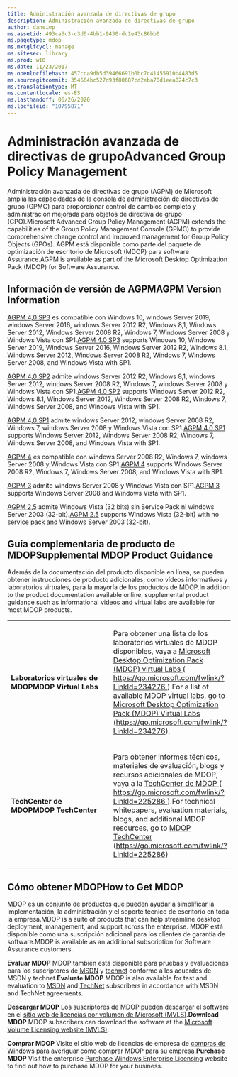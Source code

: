 ```yaml
---
title: Administración avanzada de directivas de grupo
description: Administración avanzada de directivas de grupo
author: dansimp
ms.assetid: 493ca3c3-c3d6-4bb1-9430-dc1e43c86bb0
ms.pagetype: mdop
ms.mktglfcycl: manage
ms.sitesec: library
ms.prod: w10
ms.date: 11/23/2017
ms.openlocfilehash: 457cca9db5d39466691b0bc7c41455910b4483d5
ms.sourcegitcommit: 354664bc527d93f80687cd2eba70d1eea024c7c3
ms.translationtype: MT
ms.contentlocale: es-ES
ms.lasthandoff: 06/26/2020
ms.locfileid: "10795871"
---
```

# <span data-ttu-id="9abf8-103">Administración avanzada de directivas de grupo</span><span class="sxs-lookup"><span data-stu-id="9abf8-103">Advanced Group Policy Management</span></span>


<span data-ttu-id="9abf8-104">Administración avanzada de directivas de grupo (AGPM) de Microsoft amplía las capacidades de la consola de administración de directivas de grupo (GPMC) para proporcionar control de cambios completo y administración mejorada para objetos de directiva de grupo (GPO).</span><span class="sxs-lookup"><span data-stu-id="9abf8-104">Microsoft Advanced Group Policy Management (AGPM) extends the capabilities of the Group Policy Management Console (GPMC) to provide comprehensive change control and improved management for Group Policy Objects (GPOs).</span></span> <span data-ttu-id="9abf8-105">AGPM está disponible como parte del paquete de optimización de escritorio de Microsoft (MDOP) para software Assurance.</span><span class="sxs-lookup"><span data-stu-id="9abf8-105">AGPM is available as part of the Microsoft Desktop Optimization Pack (MDOP) for Software Assurance.</span></span>

## <span data-ttu-id="9abf8-106">Información de versión de AGPM</span><span class="sxs-lookup"><span data-stu-id="9abf8-106">AGPM Version Information</span></span>


<span data-ttu-id="9abf8-107">[AGPM 4,0 SP3](agpm-40-sp3-navengl.md) es compatible con Windows 10, windows Server 2019, windows Server 2016, windows Server 2012 R2, Windows 8,1, Windows Server 2012, Windows Server 2008 R2, Windows 7, Windows Server 2008 y Windows Vista con SP1.</span><span class="sxs-lookup"><span data-stu-id="9abf8-107">[AGPM 4.0 SP3](agpm-40-sp3-navengl.md) supports Windows 10, Windows Server 2019, Windows Server 2016, Windows Server 2012 R2, Windows 8.1, Windows Server 2012, Windows Server 2008 R2, Windows 7, Windows Server 2008, and Windows Vista with SP1.</span></span>

<span data-ttu-id="9abf8-108">[AGPM 4,0 SP2](agpm-40-sp2-navengl.md) admite windows Server 2012 R2, Windows 8,1, windows Server 2012, windows Server 2008 R2, Windows 7, windows Server 2008 y Windows Vista con SP1.</span><span class="sxs-lookup"><span data-stu-id="9abf8-108">[AGPM 4.0 SP2](agpm-40-sp2-navengl.md) supports Windows Server 2012 R2, Windows 8.1, Windows Server 2012, Windows Server 2008 R2, Windows 7, Windows Server 2008, and Windows Vista with SP1.</span></span>

<span data-ttu-id="9abf8-109">[AGPM 4,0 SP1](agpm-40-sp1-navengl.md) admite windows Server 2012, windows Server 2008 R2, Windows 7, windows Server 2008 y Windows Vista con SP1.</span><span class="sxs-lookup"><span data-stu-id="9abf8-109">[AGPM 4.0 SP1](agpm-40-sp1-navengl.md) supports Windows Server 2012, Windows Server 2008 R2, Windows 7, Windows Server 2008, and Windows Vista with SP1.</span></span>

<span data-ttu-id="9abf8-110">[AGPM 4](agpm-4-navengl.md) es compatible con windows Server 2008 R2, Windows 7, windows Server 2008 y Windows Vista con SP1.</span><span class="sxs-lookup"><span data-stu-id="9abf8-110">[AGPM 4](agpm-4-navengl.md) supports Windows Server 2008 R2, Windows 7, Windows Server 2008, and Windows Vista with SP1.</span></span>

<span data-ttu-id="9abf8-111">[AGPM 3](agpm-3-navengl.md) admite windows Server 2008 y Windows Vista con SP1.</span><span class="sxs-lookup"><span data-stu-id="9abf8-111">[AGPM 3](agpm-3-navengl.md) supports Windows Server 2008 and Windows Vista with SP1.</span></span>

<span data-ttu-id="9abf8-112">[AGPM 2,5](agpm-25-navengl.md) admite Windows Vista (32 bits) sin Service Pack ni windows Server 2003 (32-bit).</span><span class="sxs-lookup"><span data-stu-id="9abf8-112">[AGPM 2.5](agpm-25-navengl.md) supports Windows Vista (32-bit) with no service pack and Windows Server 2003 (32-bit).</span></span>

## <span data-ttu-id="9abf8-113">Guía complementaria de producto de MDOP</span><span class="sxs-lookup"><span data-stu-id="9abf8-113">Supplemental MDOP Product Guidance</span></span>


<span data-ttu-id="9abf8-114">Además de la documentación del producto disponible en línea, se pueden obtener instrucciones de producto adicionales, como vídeos informativos y laboratorios virtuales, para la mayoría de los productos de MDOP.</span><span class="sxs-lookup"><span data-stu-id="9abf8-114">In addition to the product documentation available online, supplemental product guidance such as informational videos and virtual labs are available for most MDOP products.</span></span>

<table>
<colgroup>
<col width="50%" />
<col width="50%" />
</colgroup>
<tbody>
<tr class="even">
<td align="left"><p><strong><span data-ttu-id="9abf8-115">Laboratorios virtuales de MDOP</span><span class="sxs-lookup"><span data-stu-id="9abf8-115">MDOP Virtual Labs</span></span></strong></p></td>
<td align="left"><p><span data-ttu-id="9abf8-116">Para obtener una lista de los laboratorios virtuales de MDOP disponibles, vaya a <a href="https://go.microsoft.com/fwlink/?LinkId=234276" data-raw-source="[Microsoft Desktop Optimization Pack (MDOP) Virtual Labs](https://go.microsoft.com/fwlink/?LinkId=234276)"> Microsoft Desktop Optimization Pack (MDOP) virtual Labs </a> ( <a href="https://go.microsoft.com/fwlink/?LinkId=234276" data-raw-source="https://go.microsoft.com/fwlink/?LinkId=234276"> https://go.microsoft.com/fwlink/?LinkId=234276 </a> ).</span><span class="sxs-lookup"><span data-stu-id="9abf8-116">For a list of available MDOP virtual labs, go to <a href="https://go.microsoft.com/fwlink/?LinkId=234276" data-raw-source="[Microsoft Desktop Optimization Pack (MDOP) Virtual Labs](https://go.microsoft.com/fwlink/?LinkId=234276)">Microsoft Desktop Optimization Pack (MDOP) Virtual Labs</a> (<a href="https://go.microsoft.com/fwlink/?LinkId=234276" data-raw-source="https://go.microsoft.com/fwlink/?LinkId=234276">https://go.microsoft.com/fwlink/?LinkId=234276</a>).</span></span></p></td>
</tr>
<tr class="odd">
<td align="left"><p><strong><span data-ttu-id="9abf8-117">TechCenter de MDOP</span><span class="sxs-lookup"><span data-stu-id="9abf8-117">MDOP TechCenter</span></span></strong></p></td>
<td align="left"><p><span data-ttu-id="9abf8-118">Para obtener informes técnicos, materiales de evaluación, blogs y recursos adicionales de MDOP, vaya a la <a href="https://go.microsoft.com/fwlink/?LinkId=225286" data-raw-source="[MDOP TechCenter](https://go.microsoft.com/fwlink/?LinkId=225286)"> TechCenter de MDOP </a> ( <a href="https://go.microsoft.com/fwlink/?LinkId=225286" data-raw-source="https://go.microsoft.com/fwlink/?LinkId=225286"> https://go.microsoft.com/fwlink/?LinkId=225286 </a> ).</span><span class="sxs-lookup"><span data-stu-id="9abf8-118">For technical whitepapers, evaluation materials, blogs, and additional MDOP resources, go to <a href="https://go.microsoft.com/fwlink/?LinkId=225286" data-raw-source="[MDOP TechCenter](https://go.microsoft.com/fwlink/?LinkId=225286)">MDOP TechCenter</a> (<a href="https://go.microsoft.com/fwlink/?LinkId=225286" data-raw-source="https://go.microsoft.com/fwlink/?LinkId=225286">https://go.microsoft.com/fwlink/?LinkId=225286</a>)</span></span></p>
<p></p></td>
</tr>
</tbody>
</table>

 

## <a href="" id="bkmk-getmdop"></a><span data-ttu-id="9abf8-119">Cómo obtener MDOP</span><span class="sxs-lookup"><span data-stu-id="9abf8-119">How to Get MDOP</span></span>


<span data-ttu-id="9abf8-120">MDOP es un conjunto de productos que pueden ayudar a simplificar la implementación, la administración y el soporte técnico de escritorio en toda la empresa.</span><span class="sxs-lookup"><span data-stu-id="9abf8-120">MDOP is a suite of products that can help streamline desktop deployment, management, and support across the enterprise.</span></span> <span data-ttu-id="9abf8-121">MDOP está disponible como una suscripción adicional para los clientes de garantía de software.</span><span class="sxs-lookup"><span data-stu-id="9abf8-121">MDOP is available as an additional subscription for Software Assurance customers.</span></span>

<a href="" id="evaluate-mdop"></a><span data-ttu-id="9abf8-122">**Evaluar MDOP** MDOP también está disponible para pruebas y evaluaciones para los suscriptores de [MSDN](https://msdn.microsoft.com/subscriptions/downloads/default.aspx?PV=42:178) y [technet](https://technet.microsoft.com/subscriptions/downloads/default.aspx?PV=42:178) conforme a los acuerdos de MSDN y technet.</span><span class="sxs-lookup"><span data-stu-id="9abf8-122">**Evaluate MDOP** MDOP is also available for test and evaluation to [MSDN](https://msdn.microsoft.com/subscriptions/downloads/default.aspx?PV=42:178) and [TechNet](https://technet.microsoft.com/subscriptions/downloads/default.aspx?PV=42:178) subscribers in accordance with MSDN and TechNet agreements.</span></span>

<a href="" id="download-mdop"></a><span data-ttu-id="9abf8-123">**Descargar MDOP** Los suscriptores de MDOP pueden descargar el software en el [sitio web de licencias por volumen de Microsoft (MVLS)](https://go.microsoft.com/fwlink/?LinkId=166331).</span><span class="sxs-lookup"><span data-stu-id="9abf8-123">**Download MDOP** MDOP subscribers can download the software at the [Microsoft Volume Licensing website (MVLS)](https://go.microsoft.com/fwlink/?LinkId=166331).</span></span>

<a href="" id="purchase-mdop"></a><span data-ttu-id="9abf8-124">**Comprar MDOP** Visite el sitio web de licencias de empresa de [compras de Windows](https://www.microsoft.com/windows/enterprise/how-to-buy.aspx) para averiguar cómo comprar MDOP para su empresa.</span><span class="sxs-lookup"><span data-stu-id="9abf8-124">**Purchase MDOP** Visit the enterprise [Purchase Windows Enterprise Licensing](https://www.microsoft.com/windows/enterprise/how-to-buy.aspx) website to find out how to purchase MDOP for your business.</span></span>

 

 





